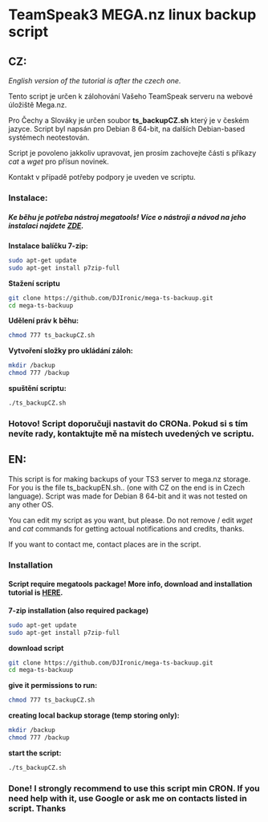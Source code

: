 # TeamSpeak3 MEGA.nz linux backup script

## CZ:
_English version of the tutorial is after the czech one._

Tento script je určen k zálohování Vašeho TeamSpeak serveru na webové úložiště Mega.nz.

Pro Čechy a Slováky je určen soubor __ts_backupCZ.sh__ který je v českém jazyce. Script byl napsán pro Debian 8 64-bit, na dalších Debian-based systémech neotestován.

Script je povoleno jakkoliv upravovat, jen  prosím zachovejte části s příkazy _cat_ a _wget_ pro přísun novinek.

Kontakt v případě potřeby podpory je uveden ve scriptu.

### Instalace:
##### Ke běhu je potřeba nástroj megatools! Více o nástroji a návod na jeho instalaci najdete [ZDE](https://github.com/megous/megatools).

__Instalace balíčku 7-zip:__
```sh
sudo apt-get update
sudo apt-get install p7zip-full
```
__Stažení scriptu__
```sh
git clone https://github.com/DJIronic/mega-ts-backuup.git
cd mega-ts-backuup
```
__Udělení práv k běhu:__
```sh
chmod 777 ts_backupCZ.sh
```
__Vytvoření složky pro ukládání záloh:__
```sh
mkdir /backup
chmod 777 /backup
```
__spuštění scriptu:__
```sh
./ts_backupCZ.sh
```
### Hotovo! Script doporučuji nastavit do CRONa. Pokud si s tím nevíte rady, kontaktujte mě na místech uvedených ve scriptu.

## EN:
This script is for making backups of your TS3 server to mega.nz storage.
For you is the file ts_backupEN.sh.. (one with CZ on the end is in Czech language). Script was made for Debian 8 64-bit and it was not tested on any other OS.
 
 You can edit my script as you want, but please. Do not remove / edit _wget_ and _cat_ commands for getting actoual notifications and credits, thanks.
 
If you want to contact me, contact places are in the script.

 ### Installation 
 #### Script require megatools package! More info, download and installation tutorial is [HERE](https://github.com/megous/megatools).
 
__7-zip installation (also required package)__
```sh
sudo apt-get update
sudo apt-get install p7zip-full
```
__download script__
```sh
git clone https://github.com/DJIronic/mega-ts-backuup.git
cd mega-ts-backuup
```
__give it permissions to run:__
```sh
chmod 777 ts_backupCZ.sh
```
__creating local backup storage (temp storing only):__
```sh
mkdir /backup
chmod 777 /backup
```
__start the script:__
```sh
./ts_backupCZ.sh
```
 ### Done! I strongly recommend to use this script min CRON. If you need help with it, use Google or ask me on contacts listed in script. Thanks
 
